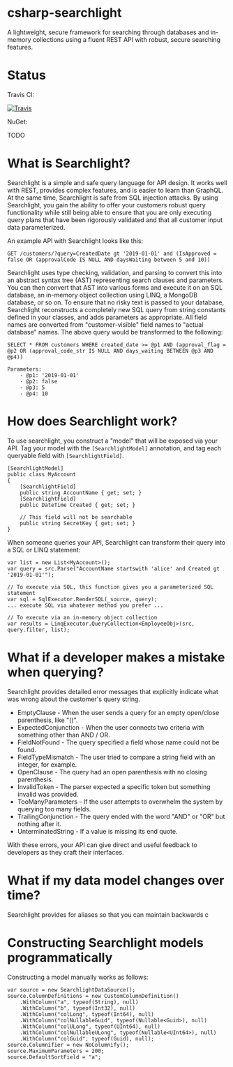 # csharp-searchlight
A lightweight, secure framework for searching through databases and in-memory collections using a fluent REST API with robust, secure searching features.

# Status

Travis CI:

[![Travis](https://travis-ci.com/tspence/csharp-searchlight.svg?branch=master&style=plastic)](https://travis-ci.com/tspence/csharp-searchlight)

NuGet:

TODO

# What is Searchlight?

Searchlight is a simple and safe query language for API design.  It works well with REST, provides complex features, and is easier to learn than GraphQL.  
At the same time, Searchlight is safe from SQL injection attacks.  By using Searchlight, you gain the ability to offer your customers robust query functionality
while still being able to ensure that you are only executing query plans that have been rigorously validated and that all customer input data parameterized. 

An example API with Searchlight looks like this:

```
GET /customers/?query=CreatedDate gt '2019-01-01' and (IsApproved = false OR (approvalCode IS NULL AND daysWaiting between 5 and 10))
```

Searchlight uses type checking, validation, and parsing to convert this into an abstract syntax tree (AST) representing search clauses and parameters.  You can 
then convert that AST into various forms and execute it on an SQL database, an in-memory object collection using LINQ, a MongoDB database, or so on.  To ensure
that no risky text is passed to your database, Searchlight reconstructs a completely new SQL query from string constants defined in your classes, and adds
parameters as appropriate.  All field names are converted from "customer-visible" field names to "actual database" names.  The above query would be transformed 
to the following:

```
SELECT * FROM customers WHERE created_date >= @p1 AND (approval_flag = @p2 OR (approval_code_str IS NULL AND days_waiting BETWEEN @p3 AND @p4))

Parameters:
    - @p1: '2019-01-01'
    - @p2: false
    - @p3: 5
    - @p4: 10
```

# How does Searchlight work?

To use searchlight, you construct a "model" that will be exposed via your API.  Tag your model with the `[SearchlightModel]` annotation, and tag each
queryable field with  `[SearchlightField]`.

```
[SearchlightModel]
public class MyAccount
{
    [SearchlightField]
    public string AccountName { get; set; }
    [SearchlightField]
    public DateTime Created { get; set; }

    // This field will not be searchable
    public string SecretKey { get; set; }
}
```

When someone queries your API, Searchlight can transform their query into a SQL or LINQ statement:

```
var list = new List<MyAccount>();
var query = src.Parse("AccountName startswith 'alice' and Created gt '2019-01-01'");

// To execute via SQL, this function gives you a parameterized SQL statement
var sql = SqlExecutor.RenderSQL(_source, query);
... execute SQL via whatever method you prefer ...

// To execute via an in-memory object collection
var results = LinqExecutor.QueryCollection<EmployeeObj>(src, query.filter, list);
```

# What if a developer makes a mistake when querying?

Searchlight provides detailed error messages that explicitly indicate what was wrong about the customer's query string.

* EmptyClause - When the user sends a query for an empty open/close parenthesis, like "()".
* ExpectedConjunction - When the user connects two criteria with something other than AND / OR.
* FieldNotFound - The query specified a field whose name could not be found.
* FieldTypeMismatch - The user tried to compare a string field with an integer, for example.
* OpenClause - The query had an open parenthesis with no closing parenthesis.
* InvalidToken - The parser expected a specific token but something invalid was provided.
* TooManyParameters - If the user attempts to overwhelm the system by querying too many fields.
* TrailingConjunction - The query ended with the word "AND" or "OR" but nothing after it.
* UnterminatedString - If a value is missing its end quote.

With these errors, your API can give direct and useful feedback to developers as they craft their interfaces.

# What if my data model changes over time?

Searchlight provides for aliases so that you can maintain backwards c

# Constructing Searchlight models programmatically

Constructing a model manually works as follows:

```
var source = new SearchlightDataSource();
source.ColumnDefinitions = new CustomColumnDefinition()
    .WithColumn("a", typeof(String), null)
    .WithColumn("b", typeof(Int32), null)
    .WithColumn("colLong", typeof(Int64), null)
    .WithColumn("colNullableGuid", typeof(Nullable<Guid>), null)
    .WithColumn("colULong", typeof(UInt64), null)
    .WithColumn("colNullableULong", typeof(Nullable<UInt64>), null)
    .WithColumn("colGuid", typeof(Guid), null);
source.Columnifier = new NoColumnify();
source.MaximumParameters = 200;
source.DefaultSortField = "a";
```
